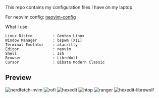 This repo contains my configuration files I have on my laptop.

For neovim config: [neovim-config](https://github.com/yilmaz08/neovim-config)

What I use:
```
Linux Distro         : Gentoo Linux
Window Manager       : bspwm (X11)
Terminal Emulator    : alacritty
Editor               : neovim
Shell                : zsh
Browser              : LibreWolf
Cursor               : Bibata Modern Classic
```

## Preview
![nerdfetch-nvim](https://github.com/user-attachments/assets/7d04ad79-88c6-4439-9512-2980012448f1)
![rofi](https://github.com/user-attachments/assets/a7ef84a3-3ea3-4af0-a28e-1c4ceb31df5d)
![hexedit](https://github.com/user-attachments/assets/90d60f2c-0fa3-4385-9855-d6f17fb593bf)
![htop](https://github.com/user-attachments/assets/929f4ab3-4f3f-411c-a270-16567ce52923)
![ranger](https://github.com/user-attachments/assets/66b866e6-8d4a-4697-b638-a26f02a76332)
![hexedit-librewolf](https://github.com/user-attachments/assets/e70cc03e-70e8-40fc-b846-e65cbf027ea5)
